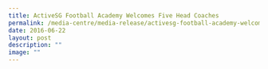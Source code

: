 ```yaml
---
title: ActiveSG Football Academy Welcomes Five Head Coaches
permalink: /media-centre/media-release/activesg-football-academy-welcomes-five-head-coaches/
date: 2016-06-22
layout: post
description: ""
image: ""
---
```

